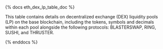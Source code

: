 {% docs eth_dex_lp_table_doc %}

This table contains details on decentralized exchange (DEX) liquidity pools (LP) on the base blockchain, including the tokens, symbols and decimals within each pool alongside the following protocols: BLASTERSWAP, RING, SUSHI, and THRUSTER.

{% enddocs %}